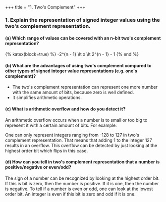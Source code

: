 +++
title = "1. Two's Complement"
+++

<h3>
1. Explain the representation of signed integer values using the two's 
complement representation.
</h3>

<h4>
(a) Which range of values can be covered with an n-bit two's complement
representation?
</h4>

{% katex(block=true) %}
-2^{n - 1} \lt x \lt 2^{n - 1} - 1
{% end %}

<h4>
(b) What are the advantages of using two's complement compared to other
types of signed integer value representations (e.g. one's complement)?
</h4>

- The two's complement representation can represent one more number with the
same amount of bits, because zero is well defined.
- It simplifies arithmetic operations.

<h4>
(c) What is arithmetic overflow and how do you detect it?
</h4>

An arithmetic overflow occurs when a number is to small or too big to represent
it with a certain amount of bits. For example:

One can only represent integers ranging from -128 to 127 in two's complement
representation. That means that adding 1 to the integer 127 results in an 
overflow. This overflow can be detected by just looking at the highest order
bit which flips in this case.

<h4>
(d) How can you tell in two's complement representation that a number is
positive/negative or even/odd?
</h4>

The sign of a number can be recognized by looking at the highest order bit. 
If this is bit is zero, then the number is positive. If it is one, then the
number is negative.
To tell if a number is even or odd, one can look at the lowest order bit. An
integer is even if this bit is zero and odd if it is one.
